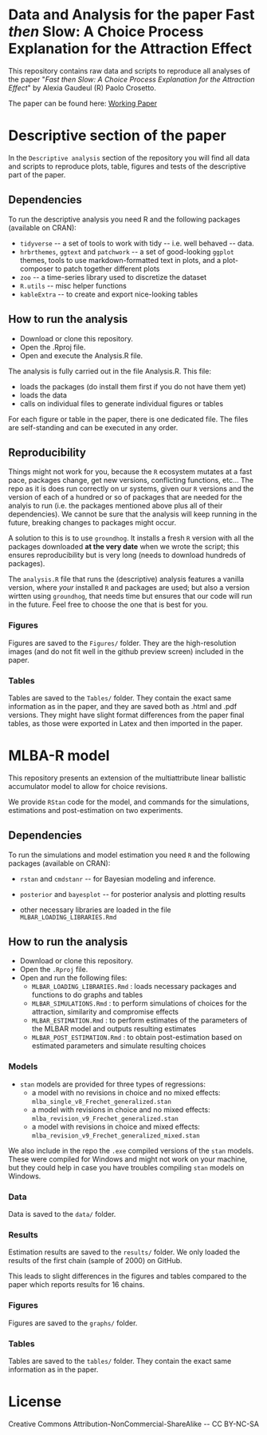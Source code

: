 # Data and Analysis for the paper Fast *then* Slow: A Choice Process Explanation for the Attraction Effect

This repository contains raw data and scripts to reproduce all analyses of the paper "*Fast then Slow: A Choice Process Explanation for the Attraction Effect*" by Alexia Gaudeul (R) Paolo Crosetto.

The paper can be found here: [Working Paper](https://ideas.repec.org/p/gbl/wpaper/2019-06.html)

# Descriptive section of the paper

In the `Descriptive analysis` section of the repository you will find all data and scripts to reproduce plots, table, figures and tests of the descriptive part of the paper.

## Dependencies

To run the descriptive analysis you need R and the following packages (available on CRAN):

-   `tidyverse` -- a set of tools to work with tidy -- i.e. well behaved -- data.
-   `hrbrthemes`, `ggtext` and `patchwork` -- a set of good-looking `ggplot` themes, tools to use markdown-formatted text in plots, and a plot-composer to patch together different plots
-   `zoo` -- a time-series library used to discretize the dataset
-   `R.utils` -- misc helper functions
-   `kableExtra` -- to create and export nice-looking tables

## How to run the analysis

-   Download or clone this repository.
-   Open the .Rproj file.
-   Open and execute the Analysis.R file.

The analysis is fully carried out in the file Analysis.R. This file:

-   loads the packages (do install them first if you do not have them yet)
-   loads the data
-   calls on individual files to generate individual figures or tables

For each figure or table in the paper, there is one dedicated file. The files are self-standing and can be executed in any order.

## Reproducibility

Things might not work for you, because the `R` ecosystem mutates at a fast pace, packages change, get new versions, conflicting functions, etc... The repo as it is does run correctly on ur systems, given our `R` versions and the version of each of a hundred or so of packages that are needed for the analyis to run (i.e. the packages mentioned above plus all of their dependencies). We cannot be sure that the analysis will keep running in the future, breaking changes to packages might occur.

A solution to this is to use `groundhog`. It installs a fresh `R` version with all the packages downloaded **at the very date** when we wrote the script; this ensures reproducibility but is very long (needs to download hundreds of packages).

The `analysis.R` file that runs the (descriptive) analysis features a vanilla version, where *your* installed `R` and packages are used; but also a version wirtten using `groundhog`, that needs time but ensures that our code will run in the future. Feel free to choose the one that is best for you.

### Figures

Figures are saved to the `Figures/` folder. They are the high-resolution images (and do not fit well in the github preview screen) included in the paper.

### Tables

Tables are saved to the `Tables/` folder. They contain the exact same information as in the paper, and they are saved both as .html and .pdf versions. They might have slight format differences from the paper final tables, as those were exported in Latex and then imported in the paper.

# MLBA-R model

This repository presents an extension of the multiattribute linear ballistic accumulator model to allow for choice revisions.

We provide `RStan` code for the model, and commands for the simulations, estimations and post-estimation on two experiments.

## Dependencies

To run the simulations and model estimation you need `R` and the following packages (available on CRAN):

-   `rstan` and `cmdstanr` -- for Bayesian modeling and inference.

-   `posterior` and `bayesplot` -- for posterior analysis and plotting results

-   other necessary libraries are loaded in the file `MLBAR_LOADING_LIBRARIES.Rmd`

## How to run the analysis

-   Download or clone this repository.
-   Open the `.Rproj` file.
-   Open and run the following files:
    -   `MLBAR_LOADING_LIBRARIES.Rmd` : loads necessary packages and functions to do graphs and tables
    -   `MLBAR_SIMULATIONS.Rmd` : to perform simulations of choices for the attraction, similarity and compromise effects
    -   `MLBAR_ESTIMATION.Rmd` : to perform estimates of the parameters of the MLBAR model and outputs resulting estimates
    -   `MLBAR_POST_ESTIMATION.Rmd` : to obtain post-estimation based on estimated parameters and simulate resulting choices

### Models

-   `stan` models are provided for three types of regressions:
    -   a model with no revisions in choice and no mixed effects: `mlba_single_v8_Frechet_generalized.stan`
    -   a model with revisions in choice and no mixed effects: `mlba_revision_v9_Frechet_generalized.stan`
    -   a model with revisions in choice and mixed effects: `mlba_revision_v9_Frechet_generalized_mixed.stan`

We also include in the repo the `.exe` compiled versions of the `stan` models. These were compiled for Windows and might not work on your machine, but they could help in case you have troubles compiling `stan` models on Windows.

### Data

Data is saved to the `data/` folder.

### Results

Estimation results are saved to the `results/` folder. We only loaded the results of the first chain (sample of 2000) on GitHub.

This leads to slight differences in the figures and tables compared to the paper which reports results for 16 chains.

### Figures

Figures are saved to the `graphs/` folder.

### Tables

Tables are saved to the `tables/` folder. They contain the exact same information as in the paper.

# License

Creative Commons Attribution-NonCommercial-ShareAlike -- CC BY-NC-SA
